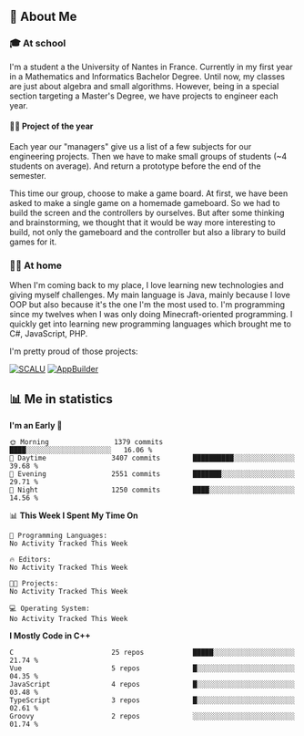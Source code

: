 ## 👀 About Me

### 🎓 At school

I'm a student a the University of Nantes in France. Currently in my first year in a Mathematics and Informatics Bachelor Degree. Until now, my classes are just about algebra and small algorithms. However, being in a special section targeting a Master's Degree, we have projects to engineer each year. 

#### 🔧🔬 Project of the year

Each year our "managers" give us a list of a few subjects for our engineering projects. Then we have to make small groups of students (~4 students on average). And return a prototype before the end of the semester.

This time our group, choose to make a game board. At first, we have been asked to make a single game on a homemade gameboard. So we had to build the screen and the controllers by ourselves. 
But after some thinking and brainstorming, we thought that it would be way more interesting to build, not only the gameboard and the controller but also a library to build games for it.

### 👨‍💻 At home

When I'm coming back to my place, I love learning new technologies and giving myself challenges. My main language is Java, mainly because I love OOP but also because it's the one I'm the most used to. I'm programming since my twelves when I was only doing Minecraft-oriented programming.  I quickly get into learning new programming languages which brought me to C#, JavaScript, PHP. 

I'm pretty proud of those projects:

[![SCALU](https://github-readme-stats.vercel.app/api/pin?username=renardfute&repo=SCALU)](https://github.com/renardfute/scalu)
[![AppBuilder](https://github-readme-stats.vercel.app/api/pin?username=pulsedev2&repo=AppBuilder)](https://github.com/pulsedev2/AppBuilder)

## 📊 Me in statistics
<!--START_SECTION:waka-->
**I'm an Early 🐤** 

```text
🌞 Morning                1379 commits        ████░░░░░░░░░░░░░░░░░░░░░   16.06 % 
🌆 Daytime                3407 commits        ██████████░░░░░░░░░░░░░░░   39.68 % 
🌃 Evening                2551 commits        ███████░░░░░░░░░░░░░░░░░░   29.71 % 
🌙 Night                  1250 commits        ████░░░░░░░░░░░░░░░░░░░░░   14.56 % 
```


📊 **This Week I Spent My Time On** 

```text
💬 Programming Languages: 
No Activity Tracked This Week

🔥 Editors: 
No Activity Tracked This Week

🐱‍💻 Projects: 
No Activity Tracked This Week

💻 Operating System: 
No Activity Tracked This Week
```

**I Mostly Code in C++** 

```text
C                        25 repos            █████░░░░░░░░░░░░░░░░░░░░   21.74 % 
Vue                      5 repos             █░░░░░░░░░░░░░░░░░░░░░░░░   04.35 % 
JavaScript               4 repos             █░░░░░░░░░░░░░░░░░░░░░░░░   03.48 % 
TypeScript               3 repos             █░░░░░░░░░░░░░░░░░░░░░░░░   02.61 % 
Groovy                   2 repos             ░░░░░░░░░░░░░░░░░░░░░░░░░   01.74 % 
```




<!--END_SECTION:waka-->
